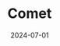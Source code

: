 ---  
layout: startup_page  
title: "Comet"  
id: "wearcomet.com"  
permalink: "/cometwearcomet.com07012024/"  
website: "https://www.wearcomet.com/"  
funding_round: "Series A"  
funding_amount: "$5M"  
investors: "Elevation Capital, Nexus Ventures, AL Trust"  
about: "Comet is a direct-to-consumer (D2C) brand that designs and sells retro-styled sneakers and slip-on sandals. The company's sneakers are priced competitively at an average of Rs 4,299, aiming to compete with established international and domestic brands in the Indian market."  
markets: "Footwear, Fashion"  
hq: "Bengaluru, Karnataka, India"  
founded_year: "2022"  
linkedin: "https://www.linkedin.com/company/hellocomet"  
twitter: "https://twitter.com/comet_freelance"  
instagram: ""  
facebook: "https://www.facebook.com/comet.freelance"  
crunchbase: ""  
pitchbook: "https://pitchbook.com/profiles/company/221515-39"  

date_display: "01-Jul-2024"  
date: "2024-07-01"

# SEO Optimization  
meta_title: "Comet - Series A Funding ($5M)"  
meta_description: "Comet, Comet is a direct-to-consumer (D2C) brand that designs and sells retro-styled sneakers and slip-on sandals. The company's sneakers are priced competit..."  
meta_keywords: "Comet, Footwear, Fashion, Series A funding"  
canonical_url: "https://startup.projectstartups.com/cometwearcomet.com07012024/"  
---